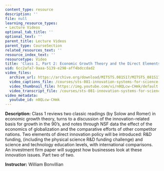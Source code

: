 ```yaml
---
content_type: resource
description: ''
file: null
learning_resource_types:
- Lecture Videos
optional_tab_title: ''
optional_text: ''
parent_title: Lecture Videos
parent_type: CourseSection
related_resources_text: ''
resource_index_text: ''
resourcetype: Video
title: 'Class 1, Part 2: Economic Growth Theory and the Direct Elements in Innovation'
uid: 6cc2afa7-9aaa-5139-e298-aff4bdccdad2
video_files:
  archive_url: https://archive.org/download/MITSTS.081S17/MITSTS_081S17_Class01_2_300k.mp4
  video_captions_file: /courses/sts-081-innovation-systems-for-science-technology-energy-manufacturing-and-health-spring-2017/1b3079962b4156d6bfddd83272a05d97_n0QLcw-CHmk.vtt
  video_thumbnail_file: https://img.youtube.com/vi/n0QLcw-CHmk/default.jpg
  video_transcript_file: /courses/sts-081-innovation-systems-for-science-technology-energy-manufacturing-and-health-spring-2017/5878d9d0ab116513ba3c7a010f554913_n0QLcw-CHmk.pdf
video_metadata:
  youtube_id: n0QLcw-CHmk
---
```


**Description:** Class 1 reviews two classic readings (by Solow and Romer) in economic growth theory, turns to a discussion of the innovation-related basis for growth in the 90’s, and notes through NSF data the effect of the economics of globalization and the comparative efforts of other competitor nations. Two elements of direct innovation policy will be introduced: R&D funding, (including the physical science R&D funding challenge) and science and technology education levels, with international comparisons. An investment firm paper will suggest how businesses look at these innovation issues. Part two of two.

**Instructor:** William Bonvillian